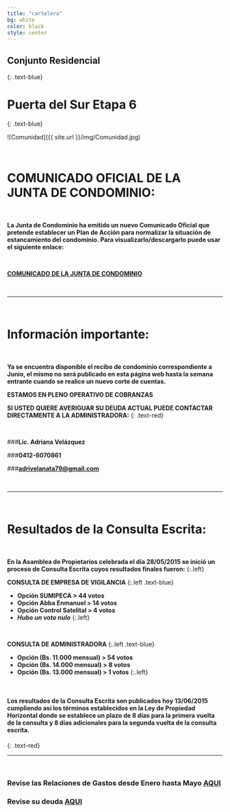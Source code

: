 ```yaml
---
title: "cartelera"
bg: white
color: black
style: center
---
```


## Conjunto Residencial 
{: .text-blue}

# Puerta del Sur Etapa 6
{: .text-blue}

![Comunidad]({{ site.url }}/img/Comunidad.jpg)

<br>

# COMUNICADO OFICIAL DE LA JUNTA DE CONDOMINIO:

<br>

**La Junta de Condominio ha emitido un nuevo Comunicado Oficial que pretende establecer un Plan de Acción para normalizar la situación de estancamiento del condominio. Para visualizarlo/descargarlo puede usar el siguiente enlace:**

<br>

[**COMUNICADO DE LA JUNTA DE CONDOMINIO**](https://drive.google.com/file/d/0B5Zy3wAHaeizd0J2c09yRzR6U0k/view?usp=sharing)

<br>

-----------------------

<br>

# Información importante:

<br>

**Ya se encuentra disponible el recibo de condominio correspondiente a Junio, el mismo no será publicado en esta página web hasta la semana entrante cuando se realice un nuevo corte de cuentas.**

**ESTAMOS EN PLENO OPERATIVO DE COBRANZAS**

**SI USTED QUIERE AVERIGUAR SU DEUDA ACTUAL PUEDE CONTACTAR DIRECTAMENTE A LA ADMINISTRADORA:**
{: .text-red}

<br>

###**Lic. Adriana Velázquez**

###**0412-6070861**

###**adrivelanata79@gmail.com**


<br>

-----------------------

<br>

# Resultados de la Consulta Escrita:

<br>

**En la Asamblea de Propietarios celebrada el día 28/05/2015 se inició un proceso de Consulta Escrita cuyos resultados finales fueron:**
{:.left}
<br>

**CONSULTA DE EMPRESA DE VIGILANCIA**
{:.left .text-blue}

- **Opción SUMIPECA > 44 votos**
- **Opción Abba Enmanuel > 14 votos**
- **Opción Control Satelital > 4 votos**
- ***Hubo un voto nulo***
{:.left}

<br>

**CONSULTA DE ADMINISTRADORA**
{:.left .text-blue}

- **Opción (Bs. 11.000 mensual) > 54 votos**
- **Opción (Bs. 14.000 mensual) > 8 votos**
- **Opción (Bs. 13.000 mensual) > 1 votos**
{:.left}

<br>

#### Los resultados de la Consulta Escrita son publicados hoy 13/06/2015 cumpliendo así los términos establecidos en la Ley de Propiedad Horizontal donde se establece un plazo de 8 días para la primera vuelta de la consulta y 8 días adicionales para la segunda vuelta de la consulta escrita.
{: .text-red}


------------------

<br>

### Revise las Relaciones de Gastos desde Enero hasta Mayo [**AQUI**](https://drive.google.com/folderview?id=0B5Zy3wAHaeizfkduMWRBVHpMQmdYUjJEa2M2MjZIbUtlWVhVbWZfQWFRT0hSdVBieWFtVHc&usp=sharing)

### Revise su deuda [**AQUI**](https://docs.google.com/spreadsheets/d/1jXhoYgNyDxCxarkz-3pdEcwnZ4Kv8_dx3X-MBxYKB8c/pubhtml?gid=959792200&single=true)